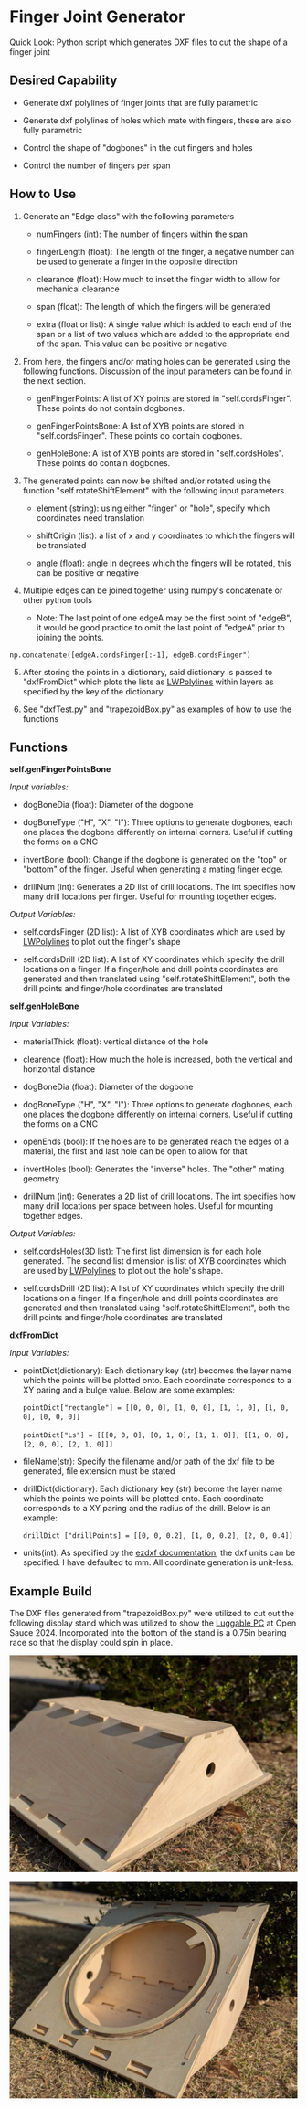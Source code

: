 # Finger Joint Generator

Quick Look: Python script which generates DXF files to cut the shape of a finger joint

## Desired Capability

- Generate dxf polylines of finger joints that are fully parametric

- Generate dxf polylines of holes which mate with fingers, these are also fully parametric

- Control the shape of "dogbones" in the cut fingers and holes

- Control the number of fingers per span

## How to Use

1. Generate an "Edge class" with the following parameters
   
   - numFingers (int): The number of fingers within the span
   
   - fingerLength (float): The length of the finger, a negative number can be used to generate a finger in the opposite direction
   
   - clearance (float): How much to inset the finger width to allow for mechanical clearance
   
   - span (float): The length of which the fingers will be generated
   
   - extra (float or list): A single value which is added to each end of the span or a list of two values which are added to the appropriate end of the span. This value can be positive or negative.

2. From here, the fingers and/or mating holes can be generated using the following functions. Discussion of the input parameters can be found in the next section.

   - genFingerPoints: A list of XY points are stored in "self.cordsFinger". These points do not contain dogbones.

   - genFingerPointsBone: A list of XYB points are stored in "self.cordsFinger". These points do contain dogbones.

   - genHoleBone: A list of XYB points are stored in "self.cordsHoles". These points do contain dogbones.

3. The generated points can now be shifted and/or rotated using the function "self.rotateShiftElement" with the following input parameters.

   - element (string): using either "finger" or "hole", specify which coordinates need translation

   - shiftOrigin (list): a list of x and y coordinates to which the fingers will be translated

   - angle (float): angle in degrees which the fingers will be rotated, this can be positive or negative

4. Multiple edges can be joined together using numpy's concatenate or other python tools

   - Note: The last point of one edgeA may be the first point of "edgeB", it would be good practice to omit the last point of "edgeA" prior to joining the points.
  
  ```
  np.concatenate([edgeA.cordsFinger[:-1], edgeB.cordsFinger")
  ```

5. After storing the points in a dictionary, said dictionary is passed to "dxfFromDict" which plots the lists as [LWPolylines](https://ezdxf.readthedocs.io/en/stable/dxfentities/lwpolyline.html) within layers as specified by the key of the dictionary.

6. See "dxfTest.py" and "trapezoidBox.py" as examples of how to use the functions

## Functions

**self.genFingerPointsBone**

*Input variables:*

- dogBoneDia (float): Diameter of the dogbone

- dogBoneType ("H", "X", "I"): Three options to generate dogbones, each one places the dogbone differently on internal corners. Useful if cutting the forms on a CNC

- invertBone (bool): Change if the dogbone is generated on the "top" or "bottom" of the finger. Useful when generating a mating finger edge.

- drillNum (int): Generates a 2D list of drill locations. The int specifies how many drill locations per finger. Useful for mounting together edges.

*Output Variables:*

- self.cordsFinger (2D list): A list of XYB coordinates which are used by [LWPolylines](https://ezdxf.readthedocs.io/en/stable/dxfentities/lwpolyline.html) to plot out the finger's shape

- self.cordsDrill (2D list): A list of XY coordinates which specify the drill locations on a finger. If a finger/hole and drill points coordinates are generated and then translated using "self.rotateShiftElement", both the drill points and finger/hole coordinates are translated

**self.genHoleBone**

*Input Variables:*

- materialThick (float): vertical distance of the hole

- clearence (float): How much the hole is increased, both the vertical and horizontal distance

- dogBoneDia (float): Diameter of the dogbone

- dogBoneType ("H", "X", "I"): Three options to generate dogbones, each one places the dogbone differently on internal corners. Useful if cutting the forms on a CNC

- openEnds (bool): If the holes are to be generated reach the edges of a material, the first and last hole can be open to allow for that

- invertHoles (bool): Generates the "inverse" holes. The "other" mating geometry

- drillNum (int): Generates a 2D list of drill locations. The int specifies how many drill locations per space between holes. Useful for mounting together edges.

*Output Variables:*

- self.cordsHoles(3D list): The first list dimension is for each hole generated. The second list dimension is list of XYB coordinates which are used by [LWPolylines](https://ezdxf.readthedocs.io/en/stable/dxfentities/lwpolyline.html) to plot out the hole's shape.

- self.cordsDrill (2D list): A list of XY coordinates which specify the drill locations on a finger. If a finger/hole and drill points coordinates are generated and then translated using "self.rotateShiftElement", both the drill points and finger/hole coordinates are translated

**dxfFromDict**

*Input Variables:*

- pointDict(dictionary): Each dictionary key (str) becomes the layer name which the points will be plotted onto. Each coordinate corresponds to a XY paring and a bulge value. Below are some examples:
  
  ```
  pointDict["rectangle"] = [[0, 0, 0], [1, 0, 0], [1, 1, 0], [1, 0, 0], [0, 0, 0]]
  
  pointDict["Ls"] = [[[0, 0, 0], [0, 1, 0], [1, 1, 0]], [[1, 0, 0], [2, 0, 0], [2, 1, 0]]]
  ```

- fileName(str): Specify the filename and/or path of the dxf file to be generated, file extension must be stated

- drillDict(dictionary): Each dictionary key (str) become the layer name which the points we points will be plotted onto. Each coordinate corresponds to a XY paring and the radius of the drill. Below is an example:
  
  ```
  drillDict ["drillPoints] = [[0, 0, 0.2], [1, 0, 0.2], [2, 0, 0.4]]
  ```

- units(int): As specified by the [ezdxf documentation](https://ezdxf.readthedocs.io/en/stable/concepts/units.html#module-ezdxf.units), the dxf units can be specified. I have defaulted to mm. All coordinate generation is unit-less.

## Example Build

The DXF files generated from "trapezoidBox.py" were utilized to cut out the following display stand which was utilized to show the [Luggable PC](https://github.com/martinbros/Luggable-PC) at Open Sauce 2024. Incorporated into the bottom of the stand is a 0.75in bearing race so that the display could spin in place. 

![top](photos\top.jpg)

![bottom](photos\bottom.jpg)